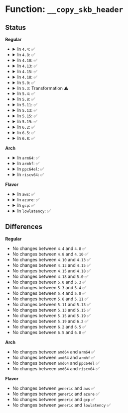# Function: <code>__copy_skb_header</code>

## Status
<b>Regular</b>
<ul>
<li>
<details>
<summary>In <code>4.4</code>: ✅</summary>

```c
void __copy_skb_header(struct sk_buff *new, const struct sk_buff *old);
```

**Collision:** Unique Static

**Inline:** No

**Transformation:** False

**Instances:**

```
In net/core/skbuff.c (ffffffff81705b70)
Location: net/core/skbuff.c:830
Inline: False
Direct callers:
  - net/core/skbuff.c:__skb_clone
  - net/core/skbuff.c:copy_skb_header
  - net/core/skbuff.c:skb_segment
```
**Symbols:**

```
ffffffff81705b70-ffffffff81705c7c: __copy_skb_header (STB_LOCAL)
```
</details>
</li>
<li>
<details>
<summary>In <code>4.8</code>: ✅</summary>

```c
void __copy_skb_header(struct sk_buff *new, const struct sk_buff *old);
```

**Collision:** Unique Static

**Inline:** No

**Transformation:** False

**Instances:**

```
In net/core/skbuff.c (ffffffff8176c840)
Location: net/core/skbuff.c:835
Inline: False
Direct callers:
  - net/core/skbuff.c:skb_segment
  - net/core/skbuff.c:copy_skb_header
  - net/core/skbuff.c:__skb_clone
```
**Symbols:**

```
ffffffff8176c840-ffffffff8176c94c: __copy_skb_header (STB_LOCAL)
```
</details>
</li>
<li>
<details>
<summary>In <code>4.10</code>: ✅</summary>

```c
void __copy_skb_header(struct sk_buff *new, const struct sk_buff *old);
```

**Collision:** Unique Static

**Inline:** No

**Transformation:** False

**Instances:**

```
In net/core/skbuff.c (ffffffff81799a10)
Location: net/core/skbuff.c:835
Inline: False
Direct callers:
  - net/core/skbuff.c:skb_segment
  - net/core/skbuff.c:copy_skb_header
  - net/core/skbuff.c:__skb_clone
```
**Symbols:**

```
ffffffff81799a10-ffffffff81799b1c: __copy_skb_header (STB_LOCAL)
```
</details>
</li>
<li>
<details>
<summary>In <code>4.13</code>: ✅</summary>

```c
void __copy_skb_header(struct sk_buff *new, const struct sk_buff *old);
```

**Collision:** Unique Static

**Inline:** No

**Transformation:** False

**Instances:**

```
In net/core/skbuff.c (ffffffff817b8e80)
Location: net/core/skbuff.c:840
Inline: False
Direct callers:
  - net/core/skbuff.c:skb_segment
  - net/core/skbuff.c:copy_skb_header
  - net/core/skbuff.c:__skb_clone
```
**Symbols:**

```
ffffffff817b8e80-ffffffff817b8f9f: __copy_skb_header (STB_LOCAL)
```
</details>
</li>
<li>
<details>
<summary>In <code>4.15</code>: ✅</summary>

```c
void __copy_skb_header(struct sk_buff *new, const struct sk_buff *old);
```

**Collision:** Unique Static

**Inline:** No

**Transformation:** False

**Instances:**

```
In net/core/skbuff.c (ffffffff81831840)
Location: net/core/skbuff.c:792
Inline: False
Direct callers:
  - net/core/skbuff.c:skb_segment
  - net/core/skbuff.c:copy_skb_header
  - net/core/skbuff.c:__skb_clone
```
**Symbols:**

```
ffffffff81831840-ffffffff8183199f: __copy_skb_header (STB_LOCAL)
```
</details>
</li>
<li>
<details>
<summary>In <code>4.18</code>: ✅</summary>

```c
void __copy_skb_header(struct sk_buff *new, const struct sk_buff *old);
```

**Collision:** Unique Static

**Inline:** No

**Transformation:** False

**Instances:**

```
In net/core/skbuff.c (ffffffff8187bd30)
Location: net/core/skbuff.c:792
Inline: False
Direct callers:
  - net/core/skbuff.c:skb_segment
  - net/core/skbuff.c:skb_copy_header
  - net/core/skbuff.c:__skb_clone
```
**Symbols:**

```
ffffffff8187bd30-ffffffff8187be78: __copy_skb_header (STB_LOCAL)
```
</details>
</li>
<li>
<details>
<summary>In <code>5.0</code>: ✅</summary>

```c
void __copy_skb_header(struct sk_buff *new, const struct sk_buff *old);
```

**Collision:** Unique Static

**Inline:** No

**Transformation:** False

**Instances:**

```
In net/core/skbuff.c (ffffffff8189bf90)
Location: net/core/skbuff.c:796
Inline: False
Direct callers:
  - net/core/skbuff.c:skb_segment
  - net/core/skbuff.c:skb_copy_header
  - net/core/skbuff.c:__skb_clone
```
**Symbols:**

```
ffffffff8189bf90-ffffffff8189c0d6: __copy_skb_header (STB_LOCAL)
```
</details>
</li>
<li>
<details>
<summary>In <code>5.3</code>: Transformation ⚠️</summary>

```c
void __copy_skb_header(struct sk_buff *new, const struct sk_buff *old);
```

**Collision:** Unique Static

**Inline:** No

**Transformation:** True

**Instances:**

```
In net/core/skbuff.c (0)
Location: net/core/skbuff.c:929
Inline: False
Direct callers:
  - net/core/skbuff.c:skb_segment
  - net/core/skbuff.c:skb_copy_header
  - net/core/skbuff.c:alloc_skb_for_msg
  - net/core/skbuff.c:__skb_clone
```
**Symbols:**

```
ffffffff818e6840-ffffffff818e695f: __copy_skb_header (STB_LOCAL)
ffffffff818eec7b-ffffffff818eec96: __copy_skb_header.cold (STB_LOCAL)
```
</details>
</li>
<li>
<details>
<summary>In <code>5.4</code>: ✅</summary>

```c
void __copy_skb_header(struct sk_buff *new, const struct sk_buff *old);
```

**Collision:** Unique Static

**Inline:** No

**Transformation:** False

**Instances:**

```
In net/core/skbuff.c (ffffffff81918990)
Location: net/core/skbuff.c:929
Inline: False
Direct callers:
  - net/core/skbuff.c:skb_segment
  - net/core/skbuff.c:skb_copy_header
  - net/core/skbuff.c:alloc_skb_for_msg
  - net/core/skbuff.c:__skb_clone
```
**Symbols:**

```
ffffffff81918990-ffffffff81918aa9: __copy_skb_header (STB_LOCAL)
```
</details>
</li>
<li>
<details>
<summary>In <code>5.8</code>: ✅</summary>

```c
void __copy_skb_header(struct sk_buff *new, const struct sk_buff *old);
```

**Collision:** Unique Static

**Inline:** No

**Transformation:** False

**Instances:**

```
In net/core/skbuff.c (ffffffff819ec7d0)
Location: net/core/skbuff.c:928
Inline: False
Direct callers:
  - net/core/skbuff.c:skb_segment
  - net/core/skbuff.c:skb_segment_list
  - net/core/skbuff.c:skb_copy_header
  - net/core/skbuff.c:skb_morph
  - net/core/skbuff.c:alloc_skb_for_msg
```
**Symbols:**

```
ffffffff819ec7d0-ffffffff819ec93a: __copy_skb_header (STB_LOCAL)
```
</details>
</li>
<li>
<details>
<summary>In <code>5.11</code>: ✅</summary>

```c
void __copy_skb_header(struct sk_buff *new, const struct sk_buff *old);
```

**Collision:** Unique Static

**Inline:** No

**Transformation:** False

**Instances:**

```
In net/core/skbuff.c (ffffffff819ec490)
Location: net/core/skbuff.c:939
Inline: False
Direct callers:
  - net/core/skbuff.c:skb_segment
  - net/core/skbuff.c:skb_segment_list
  - net/core/skbuff.c:skb_copy_header
  - net/core/skbuff.c:skb_morph
  - net/core/skbuff.c:alloc_skb_for_msg
```
**Symbols:**

```
ffffffff819ec490-ffffffff819ec5fa: __copy_skb_header (STB_LOCAL)
```
</details>
</li>
<li>
<details>
<summary>In <code>5.13</code>: ✅</summary>

```c
void __copy_skb_header(struct sk_buff *new, const struct sk_buff *old);
```

**Collision:** Unique Static

**Inline:** No

**Transformation:** False

**Instances:**

```
In net/core/skbuff.c (ffffffff819d2980)
Location: net/core/skbuff.c:982
Inline: False
Direct callers:
  - net/core/skbuff.c:skb_segment
  - net/core/skbuff.c:skb_segment_list
  - net/core/skbuff.c:skb_copy_header
  - net/core/skbuff.c:skb_morph
  - net/core/skbuff.c:alloc_skb_for_msg
```
**Symbols:**

```
ffffffff819d2980-ffffffff819d2aea: __copy_skb_header (STB_LOCAL)
```
</details>
</li>
<li>
<details>
<summary>In <code>5.15</code>: ✅</summary>

```c
void __copy_skb_header(struct sk_buff *new, const struct sk_buff *old);
```

**Collision:** Unique Static

**Inline:** No

**Transformation:** False

**Instances:**

```
In net/core/skbuff.c (ffffffff81a825d0)
Location: net/core/skbuff.c:1002
Inline: False
Direct callers:
  - net/core/skbuff.c:skb_segment
  - net/core/skbuff.c:skb_segment_list
  - net/core/skbuff.c:skb_copy_header
  - net/core/skbuff.c:alloc_skb_for_msg
  - net/core/skbuff.c:__skb_clone
```
**Symbols:**

```
ffffffff81a825d0-ffffffff81a8275e: __copy_skb_header (STB_LOCAL)
```
</details>
</li>
<li>
<details>
<summary>In <code>5.19</code>: ✅</summary>

```c
void __copy_skb_header(struct sk_buff *new, const struct sk_buff *old);
```

**Collision:** Unique Static

**Inline:** No

**Transformation:** False

**Instances:**

```
In net/core/skbuff.c (ffffffff81bf6fc0)
Location: net/core/skbuff.c:1005
Inline: False
Direct callers:
  - net/core/skbuff.c:skb_segment
  - net/core/skbuff.c:skb_segment_list
  - net/core/skbuff.c:skb_copy_header
  - net/core/skbuff.c:alloc_skb_for_msg
  - net/core/skbuff.c:__skb_clone
```
**Symbols:**

```
ffffffff81bf6fc0-ffffffff81bf71a9: __copy_skb_header (STB_LOCAL)
```
</details>
</li>
<li>
<details>
<summary>In <code>6.2</code>: ✅</summary>

```c
void __copy_skb_header(struct sk_buff *new, const struct sk_buff *old);
```

**Collision:** Unique Static

**Inline:** No

**Transformation:** False

**Instances:**

```
In net/core/skbuff.c (ffffffff81da5f30)
Location: net/core/skbuff.c:1186
Inline: False
Direct callers:
  - net/core/skbuff.c:skb_segment
  - net/core/skbuff.c:skb_segment_list
  - net/core/skbuff.c:skb_copy_header
  - net/core/skbuff.c:alloc_skb_for_msg
  - net/core/skbuff.c:__skb_clone
```
**Symbols:**

```
ffffffff81da5f30-ffffffff81da6119: __copy_skb_header (STB_LOCAL)
```
</details>
</li>
<li>
<details>
<summary>In <code>6.5</code>: ✅</summary>

```c
void __copy_skb_header(struct sk_buff *new, const struct sk_buff *old);
```

**Collision:** Unique Static

**Inline:** No

**Transformation:** False

**Instances:**

```
In net/core/skbuff.c (ffffffff81e15020)
Location: net/core/skbuff.c:1326
Inline: False
Direct callers:
  - net/core/skbuff.c:skb_segment
  - net/core/skbuff.c:skb_segment_list
  - net/core/skbuff.c:skb_copy_header
  - net/core/skbuff.c:alloc_skb_for_msg
  - net/core/skbuff.c:__skb_clone
```
**Symbols:**

```
ffffffff81e15020-ffffffff81e15210: __copy_skb_header (STB_LOCAL)
```
</details>
</li>
<li>
<details>
<summary>In <code>6.8</code>: ✅</summary>

```c
void __copy_skb_header(struct sk_buff *new, const struct sk_buff *old);
```

**Collision:** Unique Static

**Inline:** No

**Transformation:** False

**Instances:**

```
In net/core/skbuff.c (ffffffff81ed23c0)
Location: net/core/skbuff.c:1414
Inline: False
Direct callers:
  - net/core/skbuff.c:skb_segment
  - net/core/skbuff.c:skb_segment_list
  - net/core/skbuff.c:skb_copy_header
  - net/core/skbuff.c:alloc_skb_for_msg
  - net/core/skbuff.c:__skb_clone
```
**Symbols:**

```
ffffffff81ed23c0-ffffffff81ed25b0: __copy_skb_header (STB_LOCAL)
```
</details>
</li>
</ul>
<b>Arch</b>
<ul>
<li>
<details>
<summary>In <code>arm64</code>: ✅</summary>

```c
void __copy_skb_header(struct sk_buff *new, const struct sk_buff *old);
```

**Collision:** Unique Static

**Inline:** No

**Transformation:** False

**Instances:**

```
In net/core/skbuff.c (ffff800010bb4740)
Location: net/core/skbuff.c:929
Inline: False
Direct callers:
  - net/core/skbuff.c:skb_segment
  - net/core/skbuff.c:skb_copy_header
  - net/core/skbuff.c:skb_clone
  - net/core/skbuff.c:skb_morph
  - net/core/skbuff.c:alloc_skb_for_msg
```
**Symbols:**

```
ffff800010bb4740-ffff800010bb486c: __copy_skb_header (STB_LOCAL)
```
</details>
</li>
<li>
<details>
<summary>In <code>armhf</code>: ✅</summary>

```c
void __copy_skb_header(struct sk_buff *new, const struct sk_buff *old);
```

**Collision:** Unique Static

**Inline:** No

**Transformation:** False

**Instances:**

```
In net/core/skbuff.c (c0cd04cc)
Location: net/core/skbuff.c:929
Inline: False
Direct callers:
  - net/core/skbuff.c:skb_segment
  - net/core/skbuff.c:skb_copy_header
  - net/core/skbuff.c:alloc_skb_for_msg
  - net/core/skbuff.c:__skb_clone
```
**Symbols:**

```
c0cd04cc-c0cd0644: __copy_skb_header (STB_LOCAL)
```
</details>
</li>
<li>
<details>
<summary>In <code>ppc64el</code>: ✅</summary>

```c
void __copy_skb_header(struct sk_buff *new, const struct sk_buff *old);
```

**Collision:** Unique Static

**Inline:** No

**Transformation:** False

**Instances:**

```
In net/core/skbuff.c (c000000000c87a30)
Location: net/core/skbuff.c:929
Inline: False
Direct callers:
  - net/core/skbuff.c:skb_segment
  - net/core/skbuff.c:skb_copy_header
  - net/core/skbuff.c:alloc_skb_for_msg
  - net/core/skbuff.c:__skb_clone
```
**Symbols:**

```
c000000000c87a30-c000000000c87b4c: __copy_skb_header (STB_LOCAL)
```
</details>
</li>
<li>
<details>
<summary>In <code>riscv64</code>: ✅</summary>

```c
void __copy_skb_header(struct sk_buff *new, const struct sk_buff *old);
```

**Collision:** Unique Static

**Inline:** No

**Transformation:** False

**Instances:**

```
In net/core/skbuff.c (ffffffe0007424bc)
Location: net/core/skbuff.c:929
Inline: False
Direct callers:
  - net/core/skbuff.c:skb_segment
  - net/core/skbuff.c:skb_copy_header
  - net/core/skbuff.c:skb_clone
  - net/core/skbuff.c:skb_morph
  - net/core/skbuff.c:alloc_skb_for_msg
```
**Symbols:**

```
ffffffe0007424bc-ffffffe00074257c: __copy_skb_header (STB_LOCAL)
```
</details>
</li>
</ul>
<b>Flavor</b>
<ul>
<li>
<details>
<summary>In <code>aws</code>: ✅</summary>

```c
void __copy_skb_header(struct sk_buff *new, const struct sk_buff *old);
```

**Collision:** Unique Static

**Inline:** No

**Transformation:** False

**Instances:**

```
In net/core/skbuff.c (ffffffff818b8990)
Location: net/core/skbuff.c:929
Inline: False
Direct callers:
  - net/core/skbuff.c:skb_segment
  - net/core/skbuff.c:skb_copy_header
  - net/core/skbuff.c:alloc_skb_for_msg
  - net/core/skbuff.c:__skb_clone
```
**Symbols:**

```
ffffffff818b8990-ffffffff818b8aa9: __copy_skb_header (STB_LOCAL)
```
</details>
</li>
<li>
<details>
<summary>In <code>azure</code>: ✅</summary>

```c
void __copy_skb_header(struct sk_buff *new, const struct sk_buff *old);
```

**Collision:** Unique Static

**Inline:** No

**Transformation:** False

**Instances:**

```
In net/core/skbuff.c (ffffffff818728e0)
Location: net/core/skbuff.c:929
Inline: False
Direct callers:
  - net/core/skbuff.c:skb_segment
  - net/core/skbuff.c:skb_copy_header
  - net/core/skbuff.c:alloc_skb_for_msg
  - net/core/skbuff.c:__skb_clone
```
**Symbols:**

```
ffffffff818728e0-ffffffff818729f9: __copy_skb_header (STB_LOCAL)
```
</details>
</li>
<li>
<details>
<summary>In <code>gcp</code>: ✅</summary>

```c
void __copy_skb_header(struct sk_buff *new, const struct sk_buff *old);
```

**Collision:** Unique Static

**Inline:** No

**Transformation:** False

**Instances:**

```
In net/core/skbuff.c (ffffffff81909990)
Location: net/core/skbuff.c:929
Inline: False
Direct callers:
  - net/core/skbuff.c:skb_segment
  - net/core/skbuff.c:skb_copy_header
  - net/core/skbuff.c:alloc_skb_for_msg
  - net/core/skbuff.c:__skb_clone
```
**Symbols:**

```
ffffffff81909990-ffffffff81909aa9: __copy_skb_header (STB_LOCAL)
```
</details>
</li>
<li>
<details>
<summary>In <code>lowlatency</code>: ✅</summary>

```c
void __copy_skb_header(struct sk_buff *new, const struct sk_buff *old);
```

**Collision:** Unique Static

**Inline:** No

**Transformation:** False

**Instances:**

```
In net/core/skbuff.c (ffffffff8192aa90)
Location: net/core/skbuff.c:929
Inline: False
Direct callers:
  - net/core/skbuff.c:skb_segment
  - net/core/skbuff.c:skb_copy_header
  - net/core/skbuff.c:alloc_skb_for_msg
  - net/core/skbuff.c:__skb_clone
```
**Symbols:**

```
ffffffff8192aa90-ffffffff8192aba9: __copy_skb_header (STB_LOCAL)
```
</details>
</li>
</ul>

## Differences
<b>Regular</b>
<ul>
<li>
No changes between <code>4.4</code> and <code>4.8</code> ✅
</li>
<li>
No changes between <code>4.8</code> and <code>4.10</code> ✅
</li>
<li>
No changes between <code>4.10</code> and <code>4.13</code> ✅
</li>
<li>
No changes between <code>4.13</code> and <code>4.15</code> ✅
</li>
<li>
No changes between <code>4.15</code> and <code>4.18</code> ✅
</li>
<li>
No changes between <code>4.18</code> and <code>5.0</code> ✅
</li>
<li>
No changes between <code>5.0</code> and <code>5.3</code> ✅
</li>
<li>
No changes between <code>5.3</code> and <code>5.4</code> ✅
</li>
<li>
No changes between <code>5.4</code> and <code>5.8</code> ✅
</li>
<li>
No changes between <code>5.8</code> and <code>5.11</code> ✅
</li>
<li>
No changes between <code>5.11</code> and <code>5.13</code> ✅
</li>
<li>
No changes between <code>5.13</code> and <code>5.15</code> ✅
</li>
<li>
No changes between <code>5.15</code> and <code>5.19</code> ✅
</li>
<li>
No changes between <code>5.19</code> and <code>6.2</code> ✅
</li>
<li>
No changes between <code>6.2</code> and <code>6.5</code> ✅
</li>
<li>
No changes between <code>6.5</code> and <code>6.8</code> ✅
</li>
</ul>
<b>Arch</b>
<ul>
<li>
No changes between <code>amd64</code> and <code>arm64</code> ✅
</li>
<li>
No changes between <code>amd64</code> and <code>armhf</code> ✅
</li>
<li>
No changes between <code>amd64</code> and <code>ppc64el</code> ✅
</li>
<li>
No changes between <code>amd64</code> and <code>riscv64</code> ✅
</li>
</ul>
<b>Flavor</b>
<ul>
<li>
No changes between <code>generic</code> and <code>aws</code> ✅
</li>
<li>
No changes between <code>generic</code> and <code>azure</code> ✅
</li>
<li>
No changes between <code>generic</code> and <code>gcp</code> ✅
</li>
<li>
No changes between <code>generic</code> and <code>lowlatency</code> ✅
</li>
</ul>
